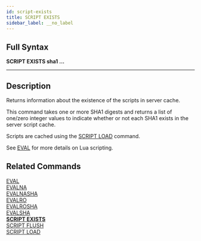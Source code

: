 ```yaml
---
id: script-exists
title: SCRIPT EXISTS
sidebar_label: __no_label
---
```


## Full Syntax

**SCRIPT EXISTS  sha1 ...**

---

## Description

Returns information about the existence of the scripts in server cache.

This command takes one or more SHA1 digests and returns a list of one/zero integer values to indicate whether or not each SHA1 exists in the server script cache.

Scripts are cached using the [SCRIPT LOAD](../commands/script-load.md) command.

See [EVAL](../commands/eval.md) for more details on Lua scripting.

## Related Commands

[EVAL](../commands/eval.md)<br>
[EVALNA](../commands/evalna.md)<br>
[EVALNASHA](../commands/evalnasha.md)<br>
[EVALRO](../commands/evalro.md)<br>
[EVALROSHA](../commands/evalrosha.md)<br>
[EVALSHA](../commands/evalsha.md)<br>
**[SCRIPT EXISTS](../commands/script-exists.md)**<br>
[SCRIPT FLUSH](../commands/script-flush.md)<br>
[SCRIPT LOAD](../commands/script-load.md)<br>